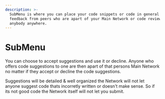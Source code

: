 ```yaml
---
description: >-
  SubMenu is where you can place your code snippets or code in general and get
  feedback from peers who are apart of your Main Network or code review from
  anybody anywhere.
---
```


# SubMenu

You can choose to accept suggestions and use it or decline. Anyone who offers code suggestions to one are then apart of that persons Main Network no matter if they accept or decline the code suggestions.

Suggestions will be detailed  & well organized the Network will not let anyone suggest code thats incorretly written or doesn't make sense. So if its not good code the Network itself will not let you submit.&#x20;
